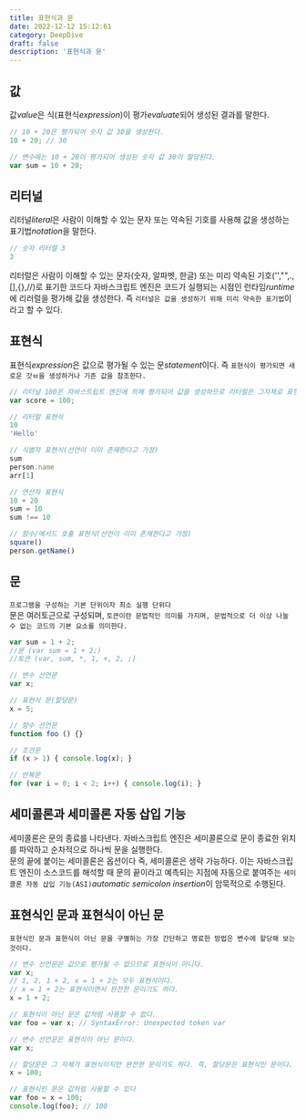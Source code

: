 ```yaml
---
title: 표현식과 문
date: 2022-12-12 15:12:61
category: DeepDive
draft: false
description: '표현식과 문'
---
```



## 값
값*value*은 식(표현식*expression*)이 평가*evaluate*되어 생성된 결과를 말한다.
```javascript
// 10 + 20은 평가되어 숫자 값 30을 생성한다.
10 + 20; // 30
```
```javascript
// 변수에는 10 + 20이 평가되어 생성된 숫자 값 30이 할당된다.
var sum = 10 + 20;
```

## 리터널
리터널*literal*은 사람이 이해할 수 있는 문자 또는 약속된 기호를 사용해 값을 생성하는 표기법*notation*을 말한다.
```javascript
// 숫자 리터럴 3
3
```
리터럴은 사람이 이해할 수 있는 문자(숫자, 알파벳, 한글) 또는 미리 약속된 기호('',"",.,[],{},//)로 표기한 코드다
자바스크립트 엔진은 코드가 실행되는 시점인 런타임*runtime*에 리러럴을 평가해 값을 생성한다. 즉 `리터널은 값을 생성하기 위해 미리 약속한 표기법`이라고 할 수 있다.

## 표현식
표현식*expression*은 값으로 평가될 수 있는 문*statement*이다. 즉 `표현식이 평가되면 새로운 갓ㅂ을 생성하거나 기존 값을 참조한다.`
```javascript
// 리터널 100은 자바스트립트 엔진에 의해 평가되어 값을 생성하므로 리터럴은 그자체로 표현식이다.
var score = 100;
```
```javascript
// 리터럴 표현식
10
'Hello'

// 식별자 표현식(선언이 이미 존재한다고 가정)
sum
person.name
arr[1]

// 연산자 표현식
10 + 20
sum = 10
sum !== 10

// 함수/메서드 호출 표현식(선언이 이미 존재한다고 가정)
square()
person.getName()
```

## 문
`프로그램을 구성하는 기본 단위이자 최소 실행 단위다`<br>
문은 여러토근으로 구성되며, `토큰이란 문법적인 의미를 가지며, 문법적으로 더 이상 나눌 수 없는 코드의 기본 요소를 의미한다.`
```js
var sum = 1 + 2;
//문 (var sum = 1 + 2;) 
//토큰 (var, sum, *, 1, +, 2, ;)
```
```javascript
// 변수 선언문
var x;

// 표현식 문(할당문)
x = 5;

// 함수 선언문
function foo () {}

// 조건문
if (x > 1) { console.log(x); }

// 반복문
for (var i = 0; i < 2; i++) { console.log(i); }
```

## 세미콜론과 세미콜론 자동 삽입 기능
세미콜론은 문의 종료를 나타낸다. 자바스크립트 엔진은 세미콜론으로 문이 종료한 위치를 파악하고 순차적으로 하나씩 문을 실행한다.<br>
문의 끝에 붙이는 세미콜론은 옵션이다 즉, 세미콜론은 생략 가능하다. 이는 자바스크립트 엔진이 소스코드를 해석할 때 문의 끝이라고 예측되는 지점에 자동으로
붙여주는 `세미콜론 자동 삽입 기능(ASI)`*automatic semicolon insertion*이 암묵적으로 수행된다.

## 표현식인 문과 표현식이 아닌 문
`표현식인 문과 표현식이 아닌 문을 구별하는 가장 간단하고 명료한 방법은 변수에 할당해 보는 것이다.`
```javascript
// 변수 선언문은 값으로 평가될 수 없으므로 표현식이 아니다.
var x;
// 1, 2, 1 + 2, x = 1 + 2는 모두 표현식이다.
// x = 1 + 2는 표현식이면서 완전한 문이기도 하다.
x = 1 + 2;
```
```javascript
// 표현식이 아닌 문은 값처럼 사용할 수 없다.
var foo = var x; // SyntaxError: Unexpected token var
```
```javascript
// 변수 선언문은 표현식이 아닌 문이다. 
var x;

// 할당문은 그 자체가 표현식이지만 완전한 문이기도 하다. 즉, 할당문은 표현식인 문이다.
x = 100;
```
```javascript
// 표현식인 문은 값처럼 사용할 수 있다
var foo = x = 100;
console.log(foo); // 100
```